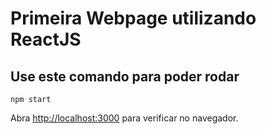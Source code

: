 # Primeira Webpage utilizando ReactJS 

## Use este comando para poder rodar 

```npm start```

Abra [http://localhost:3000](http://localhost:3000) para verificar no navegador.
